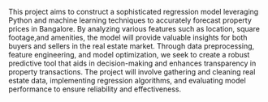 This project aims to construct a sophisticated regression model leveraging Python and machine learning techniques to accurately forecast property prices in Bangalore. By analyzing various features such as location, square footage,and amenities, the model will provide valuable insights for both buyers and sellers in the real estate market. Through data preprocessing, feature engineering, and model optimization, we seek to create a robust predictive tool that aids in decision-making and enhances transparency in property transactions. The project will involve gathering and cleaning real estate data, implementing regression algorithms, and evaluating model performance to ensure reliability and effectiveness.
